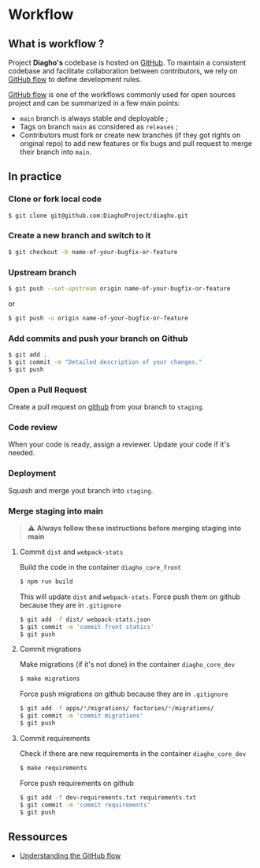 # Workflow

## What is workflow ?
Project __Diagho's__ codebase is hosted on [GitHub](https://github.com/DiaghoProject). To maintain
a consistent codebase and facilitate collaboration between contributors, we rely on 
[GitHub flow](https://guides.github.com/introduction/flow/) to define development rules.

[GitHub flow](https://guides.github.com/introduction/flow/) is one of the workflows commonly 
used for open sources project and can be summarized in a few main points:

- `main` branch is always stable and deployable ;
- Tags on branch `main` as considered as `releases` ;
- Contributors must fork or create new branches (if they got rights on original repo) to add new features or 
fix bugs and pull request to merge their branch into `main`.

## In practice

### Clone or fork local code
``` bash
$ git clone git@github.com:DiaghoProject/diagho.git
```

### Create a new branch and switch to it
``` bash
$ git checkout -b name-of-your-bugfix-or-feature
```

### Upstream branch
``` bash
$ git push --set-upstream origin name-of-your-bugfix-or-feature
```

or

``` bash
$ git push -u origin name-of-your-bugfix-or-feature
```

### Add commits and push your branch on Github
``` bash
$ git add .
$ git commit -m "Detailed description of your changes."
$ git push
```

### Open a Pull Request

Create a pull request on [github](https://github.com/DiaghoProject/diagho-core/pulls)
from your branch to `staging`.

### Code review

When your code is ready, assign a reviewer. Update your code if it's needed.

### Deployment

Squash and merge yout branch into `staging`.

### Merge staging into main

> :warning: **Always follow these instructions before merging staging into main**

1. Commit `dist` and `webpack-stats` 

    Build the code in the container `diagho_core_front`

    ```bash
    $ npm run build
    ```

    This will update `dist` and `webpack-stats`. Force push them on github because they 
    are in `.gitignore`


    ```bash
    $ git add -f dist/ webpack-stats.json
    $ git commit -m 'commit front statics'
    $ git push
    ```

2. Commit migrations 

    Make migrations (if it's not done) in the container `diagho_core_dev`

    ```bash
    $ make migrations
    ```

    Force push migrations on github because they are in `.gitignore` 

    ```bash
    $ git add -f apps/*/migrations/ factories/*/migrations/
    $ git commit -m 'commit migrations'
    $ git push
    ```

3. Commit requirements

    Check if there are new requirements in the container `diagho_core_dev`

    ```bash
    $ make requirements
    ```

    Force push requirements on github

    ```bash
    $ git add -f dev-requirements.txt requirements.txt
    $ git commit -m 'commit requirements'
    $ git push
    ```

## Ressources
- [Understanding the GitHub flow](https://guides.github.com/introduction/flow/)
